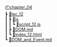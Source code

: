 [📦chapter_04](../chapter_04/)  
 ┣ [📂lec_12](lec_12/)  
 ┃ ┣ [📂js](lec_12/js/)  
 ┃ ┃ ┗ [📜script_12.js](lec_12/js/script_12.js)  
 ┃ ┣ [📜DOM.md](lec_12/DOM.md)  
 ┃ ┗ [📜index_12.html](lec_12/index_12.html)  
 ┗ [📜DOM_and_Event.md](DOM_and_Event.md)
